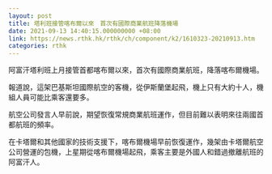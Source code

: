 ```yaml
---
layout: post
title: 塔利班接管喀布爾以來　首次有國際商業航班降落機場
date: 2021-09-13 14:40:15.000000000 +08:00
link: https://news.rthk.hk/rthk/ch/component/k2/1610323-20210913.htm
categories: rthk
---
```


阿富汗塔利班上月接管首都喀布爾以來，首次有國際商業航班，降落喀布爾機場。

報道說，這架巴基斯坦國際航空的客機，從伊斯蘭堡起飛，機上只有大約十人，機組人員可能比乘客還要多。

航空公司發言人早前說，期望恢復常規商業航班運作，但目前難以表明來往兩國首都航班的頻率。

在卡塔爾和其他國家的技術支援下，喀布爾機場早前恢復運作，幾架由卡塔爾航空公司營運的包機，上星期從喀布爾機場起飛，乘客主要是外國人和錯過撤離航班的阿富汗人。
